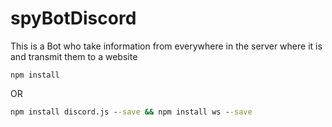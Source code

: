 # spyBotDiscord
This is a Bot who take information from everywhere in the server where it is and transmit them to a website
```npm
npm install
```
OR 
```cmd
npm install discord.js --save && npm install ws --save
```
